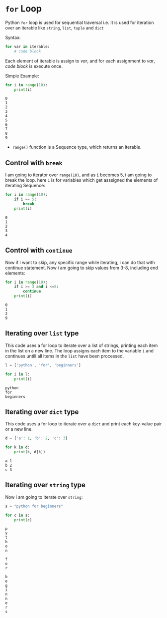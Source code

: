 <!-- Syntax -->
<!-- iterating with range -->
<!-- for break -->
<!-- for continue -->
<!-- iterating over list -->
<!-- iterationg over dictionary -->
<!-- iterationg over string -->
<!-- break -->
<!-- continue -->


# `for` Loop

Python `for` loop is used  for sequential traversal i.e. It is used for iteration over an iterable like `string`, `list`, `tuple` and `dict`

Syntax:

```py
for var in iterable:
    # code block
```

Each element of iterable is assign to *var*, and for each assignment to *var*, *code block* is execute once.

Simple Example:

```py
for i in range(10):
    print(i)
```

```output
0
1
2
3
4
5
6
7
8
9
```

- `range()` function is a Sequence type, which returns an iterable.


## Control with `break`

I am going to iterator over `range(10)`, and as `i` becomes 5, i am going to break the loop.  here `i` is for variables which get asssigned the elements of iterating Sequence:

```py
for i in range(10):
    if i == 5:
        break
    print(i)
```

```output
0
1
2
3
4
```

## Control with `continue`

Now if i want to skip, any specific range while iterating, i can do that with continue statement. Now i am going to skip values from 3-8, including end elements:

```py
for i in range(10):
    if i >= 3 and i <=8:
        continue
    print(i)
```

```output
0
1
2
9
```



## Iterating over `list` type

This code uses a for loop to iterate over a list of strings, printing each item in the list on a new line. The loop assigns each item to the variable `i` and continues untill all items in the `list` have been processed.

```py
l = ['python', 'for', 'beginners']

for i in l:
    print(i)
```

```output
python
for
beginners
```



## Iterating over `dict` type

This code uses a for loop to iterate over a `dict` and print each key-value pair or a new line.

```py
d = {'a': 1, 'b': 2, 'c': 3}

for k in d:
    print(k, d[k])
```

```output
a 1
b 2
c 3
```

## Iterating over `string` type

Now i am going to iterate over `string`:

```py
s = "python for beginners"

for c in s:
    print(c)
```

```output
p
y
t
h
o
n
 
f
o
r
 
b
e
g
i
n
n
e
r
s
```
